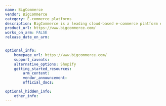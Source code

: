 ```yaml
---
name: BigCommerce
vendor: BigCommerce
category: E-commerce platforms
description: BigCommerce is a leading cloud-based e-commerce platform designed to help businesses of all sizes create, manage, and scale their online stores.
product_url: https://www.bigcommerce.com/
works_on_arm: FALSE
release_date_on_arm: 


optional_info:
    homepage_url: https://www.bigcommerce.com/
    support_caveats:
    alternative_options: Shopify
    getting_started_resources:
        arm_content: 
        vendor_announcement: 
        official_docs: 

optional_hidden_info:
    other_info:
---
```

